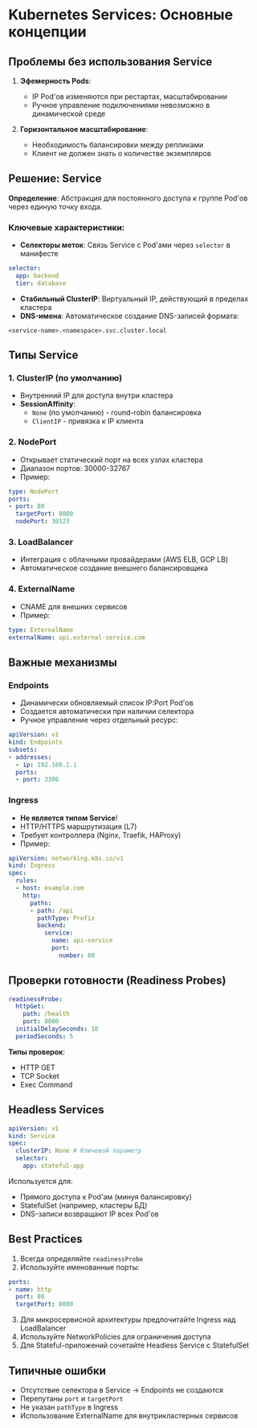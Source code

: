 # Kubernetes Services: Основные концепции

## Проблемы без использования Service
1. **Эфемерность Pods**:
   - IP Pod'ов изменяются при рестартах, масштабировании
   - Ручное управление подключениями невозможно в динамической среде

2. **Горизонтальное масштабирование**:
   - Необходимость балансировки между репликами
   - Клиент не должен знать о количестве экземпляров

## Решение: Service
**Определение**: Абстракция для постоянного доступа к группе Pod'ов через единую точку входа.

### Ключевые характеристики:
- **Селекторы меток**: Связь Service с Pod'ами через `selector` в манифесте
```yaml
selector:
  app: backend
  tier: database
```

- **Стабильный ClusterIP**: Виртуальный IP, действующий в пределах кластера
- **DNS-имена**: Автоматическое создание DNS-записей формата:
```
<service-name>.<namespace>.svc.cluster.local
```

## Типы Service

### 1. ClusterIP (по умолчанию)
- Внутренний IP для доступа внутри кластера
- **SessionAffinity**:
  - `None` (по умолчанию) - round-robin балансировка
  - `ClientIP` - привязка к IP клиента

### 2. NodePort
- Открывает статический порт на всех узлах кластера
- Диапазон портов: 30000-32767
- Пример:
```yaml
type: NodePort
ports:
- port: 80
  targetPort: 8080
  nodePort: 30123
```

### 3. LoadBalancer
- Интеграция с облачными провайдерами (AWS ELB, GCP LB)
- Автоматическое создание внешнего балансировщика

### 4. ExternalName
- CNAME для внешних сервисов
- Пример:
```yaml
type: ExternalName
externalName: api.external-service.com
```

## Важные механизмы

### Endpoints
- Динамически обновляемый список IP:Port Pod'ов
- Создается автоматически при наличии селектора
- Ручное управление через отдельный ресурс:
```yaml
apiVersion: v1
kind: Endpoints
subsets:
- addresses:
  - ip: 192.168.1.1
  ports:
  - port: 3306
```

### Ingress
- **Не является типом Service**!
- HTTP/HTTPS маршрутизация (L7)
- Требует контроллера (Nginx, Traefik, HAProxy)
- Пример:
```yaml
apiVersion: networking.k8s.io/v1
kind: Ingress
spec:
  rules:
  - host: example.com
    http:
      paths:
      - path: /api
        pathType: Prefix
        backend:
          service:
            name: api-service
            port: 
              number: 80
```

## Проверки готовности (Readiness Probes)
```yaml
readinessProbe:
  httpGet:
    path: /health
    port: 8080
  initialDelaySeconds: 10
  periodSeconds: 5
```
**Типы проверок**:
- HTTP GET
- TCP Socket
- Exec Command

## Headless Services
```yaml
apiVersion: v1
kind: Service
spec:
  clusterIP: None # Ключевой параметр
  selector:
    app: stateful-app
```
Используется для:
- Прямого доступа к Pod'ам (минуя балансировку)
- StatefulSet (например, кластеры БД)
- DNS-записи возвращают IP всех Pod'ов

## Best Practices
1. Всегда определяйте `readinessProbe`
2. Используйте именованные порты:
```yaml
ports:
- name: http
  port: 80
  targetPort: 8080
```
3. Для микросервисной архитектуры предпочитайте Ingress над LoadBalancer
4. Используйте NetworkPolicies для ограничения доступа
5. Для Stateful-приложений сочетайте Headless Service с StatefulSet

## Типичные ошибки
- Отсутствие селектора в Service → Endpoints не создаются
- Перепутаны `port` и `targetPort`
- Не указан `pathType` в Ingress
- Использование ExternalName для внутрикластерных сервисов